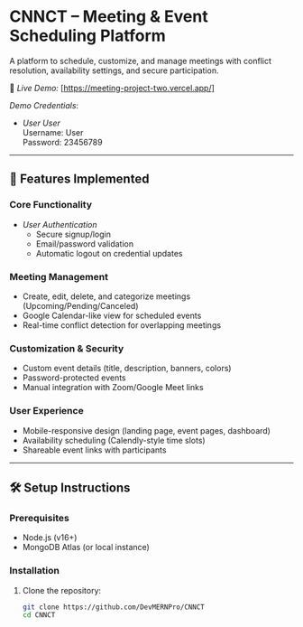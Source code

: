 # CNNCT – Meeting & Event Scheduling Platform  

A platform to schedule, customize, and manage meetings with conflict resolution, availability settings, and secure participation.  

🔗 *Live Demo:* [https://meeting-project-two.vercel.app/] 

*Demo Credentials*:  
- *User User*  
Username: User  
Password: 23456789  

---

## 🚀 Features Implemented  

### Core Functionality  
- *User Authentication*  
  - Secure signup/login  
  - Email/password validation  
  - Automatic logout on credential updates  

### Meeting Management  
- Create, edit, delete, and categorize meetings (Upcoming/Pending/Canceled)  
- Google Calendar-like view for scheduled events  
- Real-time conflict detection for overlapping meetings  

### Customization & Security  
- Custom event details (title, description, banners, colors)  
- Password-protected events  
- Manual integration with Zoom/Google Meet links  

### User Experience  
- Mobile-responsive design (landing page, event pages, dashboard)  
- Availability scheduling (Calendly-style time slots)  
- Shareable event links with participants  

---

## 🛠 Setup Instructions  

### Prerequisites  
- Node.js (v16+)  
- MongoDB Atlas (or local instance)  

### Installation  
1. Clone the repository:  
   ```bash  
   git clone https://github.com/DevMERNPro/CNNCT  
   cd CNNCT
